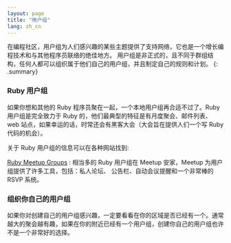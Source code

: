 ```yaml
---
layout: page
title: "用户组"
lang: zh_cn
---
```


在编程社区，用户组为人们感兴趣的某些主题提供了支持网络，它也是一个增长编程技术和与其他程序员联络的绝佳地方。
用户组是非正式的，且不同于群组结构，任何人都可以组织属于他们自己的用户组，并且制定自己的规则和计划。
{: .summary}

### Ruby 用户组

如果你想和其他的 Ruby 程序员聚在一起，一个本地用户组再合适不过了。Ruby 用户组是完全致力于
Ruby 的，他们最典型的特征是有月度聚会、邮件列表、 web 站点，如果幸运的话，时常还会有黑客大会（大会旨在提供人们一个写 Ruby 代码的机会）。

关于 Ruby 用户组的信息可以在各种网站找到:

[Ruby Meetup Groups][1]
: 相当多的 Ruby 用户组在 Meetup 安家，Meetup 为用户组提供了许多工具，包括：私人论坛、
公告栏、自动会议提醒和一个非常棒的 RSVP 系统。

### 组织你自己的用户组

如果你对创建自己的用户组感兴趣，一定要看看在你的区域是否已经有一个。通常越大的聚会越有趣，如果在你的附近已经有一个用户组，创建你自己的用户组也许不是一个非常好的选择。


[1]: https://ruby.meetup.com
